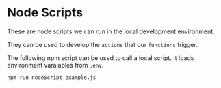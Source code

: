 # Node Scripts

These are node scripts we can run in the local development environment.

They can be used to develop the `actions` that our `functions` trigger.

The following npm script can be used to call a local script. It loads environment varaiables from `.env`.

```
npm run nodeScript example.js
```
